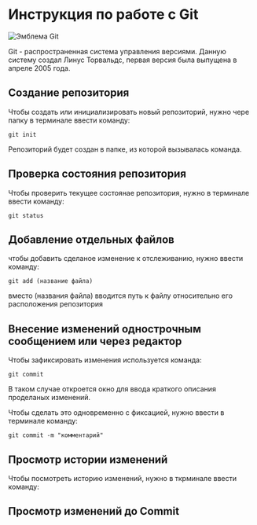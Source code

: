 # **Инструкция по работе с Git**

![Эмблема Git](git_icon.jpeg)

Git - распространенная система управления версиями. Данную систему создал Линус Торвальдс, первая версия была выпущена в апреле 2005 года.

## Создание репозитория

Чтобы создать или инициализировать новый репозиторий, нужно чере папку в терминале ввести команду:

    git init

Репозиторий будет создан в папке, из которой вызывалась команда.

## Проверка состояния репозитория

Чтобы проверить текущее состоянае репозитория, нужно в терминале ввести команду:

    git status

## Добавление отдельных файлов

чтобы добавить сделаное изменение к отслеживанию, нужно ввести команду:

    git add (название файла)

вместо (названия файла) вводится путь к файлу относительно его расположения репозитория

## Внесение изменений однострочным сообщением или через редактор

Чтобы зафиксировать изменения используется команда:

    git commit

В таком случае откроется окно для ввода краткого описания проделаных изменений.

Чтобы сделать это одновременно с фиксацией, нужно ввести в терминале команду:

    git commit -m "комментарий"

## Просмотр истории изменений

Чтобы посмотреть историю изменений, нужно в ткрминале ввести команду:

## Просмотр изменений до __Commit__